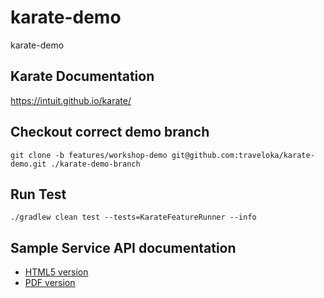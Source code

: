# karate-demo
karate-demo

## Karate Documentation
https://intuit.github.io/karate/

## Checkout correct demo branch
```
git clone -b features/workshop-demo git@github.com:traveloka/karate-demo.git ./karate-demo-branch
```

## Run Test
```
./gradlew clean test --tests=KarateFeatureRunner --info
```   

## Sample Service API documentation
- [HTML5 version](./src/docs/html/index.html)
- [PDF version](./src/docs/pdf/index.pdf)
